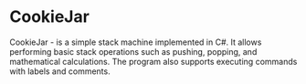 # CookieJar
CookieJar - is a simple stack machine implemented in C#. It allows performing basic stack operations such as pushing, popping, and mathematical calculations. The program also supports executing commands with labels and comments.
